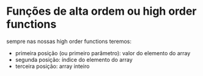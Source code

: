# Funções de alta ordem ou high order functions

sempre nas nossas high order functions teremos:

- primeira posição (ou primeiro parâmetro): valor do elemento do array 
- segunda posição: índice do elemento do array 
- terceira posição: array inteiro